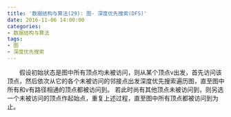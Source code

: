 ```yaml
---
title: '数据结构与算法(29): 图- 深度优先搜索(DFS)'
date: 2016-11-06 14:00:00
categories:
- 数据结构与算法
tags:
- 图
- 深度优先搜索
---
```



&emsp;&emsp;假设初始状态是图中所有顶点均未被访问，则从某个顶点v出发，首先访问该顶点，然后依次从它的各个未被访问的邻接点出发深度优先搜索遍历图，直至图中所有和v有路径相通的顶点都被访问到。 若此时尚有其他顶点未被访问到，则另选一个未被访问的顶点作起始点，重复上述过程，直至图中所有顶点都被访问到为止。

